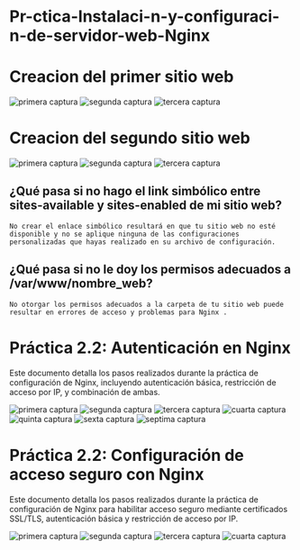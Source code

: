 # Pr-ctica-Instalaci-n-y-configuraci-n-de-servidor-web-Nginx

# Creacion del primer sitio web
 ![primera captura](Pr-ctica-Instalaci-n-y-configuraci-n-de-servidor-web-Nginx\capturas\captura1.PNG)
 ![segunda captura](Pr-ctica-Instalaci-n-y-configuraci-n-de-servidor-web-Nginx\capturas\captura2.PNG)
 ![tercera captura](Pr-ctica-Instalaci-n-y-configuraci-n-de-servidor-web-Nginx\capturas\captura3.PNG)

# Creacion del segundo sitio web
 ![primera captura](Pr-ctica-Instalaci-n-y-configuraci-n-de-servidor-web-Nginx\capturas\captura4.PNG)
 ![segunda captura](Pr-ctica-Instalaci-n-y-configuraci-n-de-servidor-web-Nginx\capturas\captura5.PNG)
 ![tercera captura](Pr-ctica-Instalaci-n-y-configuraci-n-de-servidor-web-Nginx\capturas\captura6.PNG)


## ¿Qué pasa si no hago el link simbólico entre sites-available y sites-enabled de mi sitio web?
    No crear el enlace simbólico resultará en que tu sitio web no esté disponible y no se aplique ninguna de las configuraciones personalizadas que hayas realizado en su archivo de configuración.
## ¿Qué pasa si no le doy los permisos adecuados a /var/www/nombre_web?
    No otorgar los permisos adecuados a la carpeta de tu sitio web puede resultar en errores de acceso y problemas para Nginx .


# Práctica 2.2: Autenticación en Nginx
Este documento detalla los pasos realizados durante la práctica de configuración de Nginx, incluyendo autenticación básica, restricción de acceso por IP, y combinación de ambas. 

![primera captura](Pr-ctica-Instalaci-n-y-configuraci-n-de-servidor-web-Nginx\capturas_Autenticación\1.PNG)
 ![segunda captura](Pr-ctica-Instalaci-n-y-configuraci-n-de-servidor-web-Nginx\capturas_Autenticación\2.PNG)
 ![tercera captura](Pr-ctica-Instalaci-n-y-configuraci-n-de-servidor-web-Nginx\capturas_Autenticación\3.PNG)
 ![cuarta captura](Pr-ctica-Instalaci-n-y-configuraci-n-de-servidor-web-Nginx\capturas_Autenticación\4.PNG)
 ![quinta captura](Pr-ctica-Instalaci-n-y-configuraci-n-de-servidor-web-Nginx\capturas_Autenticación\5.PNG)
 ![sexta captura](Pr-ctica-Instalaci-n-y-configuraci-n-de-servidor-web-Nginx\capturas_Autenticación\6.PNG)
 ![septima captura](Pr-ctica-Instalaci-n-y-configuraci-n-de-servidor-web-Nginx\capturas_Autenticación\7.PNG)

 # Práctica 2.2: Configuración de acceso seguro con Nginx
Este documento detalla los pasos realizados durante la práctica de configuración de Nginx para habilitar acceso seguro mediante certificados SSL/TLS, autenticación básica y restricción de acceso por IP. 

![primera captura](Pr-ctica-Instalaci-n-y-configuraci-n-de-servidor-web-Nginx\capturas_Acceso_seguro\1.PNG)
 ![segunda captura](Pr-ctica-Instalaci-n-y-configuraci-n-de-servidor-web-Nginx\capturas_Acceso_seguro\2.PNG)
 ![tercera captura](Pr-ctica-Instalaci-n-y-configuraci-n-de-servidor-web-Nginx\capturas_Acceso_seguro\3.PNG)
 ![cuarta captura](Pr-ctica-Instalaci-n-y-configuraci-n-de-servidor-web-Nginx\capturas_Acceso_seguro\4.PNG)
